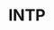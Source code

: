 ---
title: INTP
crosslinks:
- intj
- infp
- xkcd
- entp
- AskReddit
- infj
- gatekeeping
- TheImperialCult
- istp
- getdisciplined
- 2X__INTP
- entj
- livven
- IDGF
- atheism
- TheRedPill
- INTPmusic
- autotldr
- psychology
- TrueOffMyChest
---